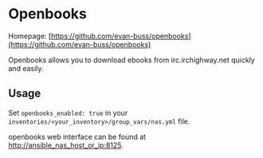 # Openbooks

Homepage: [https://github.com/evan-buss/openbooks](https://github.com/evan-buss/openbooks)

Openbooks allows you to download ebooks from irc.irchighway.net quickly and easily.

## Usage

Set `openbooks_enabled: true` in your `inventories/<your_inventory>/group_vars/nas.yml` file.

openbooks web interface can be found at [http://ansible_nas_host_or_ip:8125](http://ansible_nas_host_or_ip:8125).
